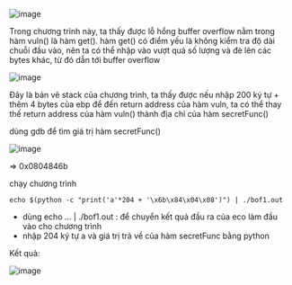 ![image](https://github.com/user-attachments/assets/b2479ce0-366d-4b41-be08-9482478ccca8)

Trong chương trình này, ta thấy được lỗ hổng buffer overflow nằm trong hàm vuln() là hàm get().
hàm get() có điểm yếu là không kiểm tra độ dài chuỗi đầu vào, nên ta có thể nhập vào vượt quá số lượng và đè lên các bytes khác, từ đó dẫn tới buffer overflow

![image](https://github.com/user-attachments/assets/47059d6b-f4d5-409b-b8a9-59dc5e907e53)

Đây là bản vẽ stack của chương trình, ta thấy được nếu nhập 200 ký tự + thêm 4 bytes của ebp để đến return address của hàm vuln, ta có thể thay thế return address của hàm vuln() thành địa chỉ của hàm secretFunc()

dùng gdb để tìm giá trị hàm secretFunc()

![image](https://github.com/user-attachments/assets/4bbd9a1d-8ae4-45c0-8fe7-700addb93dae)


=> 0x0804846b

chạy chương trình

`echo $(python -c "print('a'*204 + '\x6b\x84\x04\x08')") | ./bof1.out`
- dùng echo ... | ./bof1.out : để chuyển kết quả đầu ra của eco làm đầu vào cho chương trình
- nhập 204 ký tự a và giá trị trả về của hàm secretFunc bằng python

Kết quả:

![image](https://github.com/user-attachments/assets/0039f07b-17c4-45a1-9ad6-bec288d6551f)









